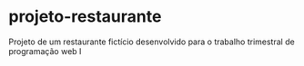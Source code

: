 # projeto-restaurante
Projeto de um restaurante fictício desenvolvido para o trabalho trimestral de programação web I
